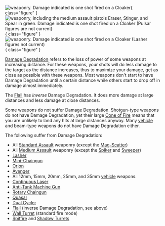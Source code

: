 ![ weaponry. Damage indicated is one shot
fired on a [Cloaker](../armor/Infiltration_Suit.md)](../images/SA_DD.jpg){ class="figure" }
![
weaponry, including the medium assault pistols [Eraser](../weapons/Eraser.md),
[Stinger](../weapons/Stinger.md), and [Spear](../weapons/Spear.md) in green.
Damage indicated is one shot fired on a [Cloaker](../armor/Infiltration_Suit.md)
([Pulsar](../weapons/Pulsar.md) figures are not current)](../images/MA_DD.jpg){ class="figure" }
![ weaponry. Damage indicated is one shot
fired on a [Cloaker](../armor/Infiltration_Suit.md) ([Lasher](../weapons/Lasher.md) figures not
current)](../images/HA_DD.jpg){ class="figure" }

[Damage Degradation](Damage_Degradation.md) refers to the loss of power of some
weapons at increasing distance. For these weapons, your shots will do less
damage to the target as the distance increases, thus to maximize your damage,
get as close as possible with these weapons. Most weapons don't start to have
Damage Degradation until a certain distance while others start to drop off in
damage almost immediately.

The [Flail](../vehicles/Flail.md) has _inverse_ Damage Degradation. It does more
damage at large distances and less damage at close distances.

Some weapons do not suffer Damage Degradation. Shotgun-type weapons do not have
Damage Degradation, yet their large [Cone of Fire](Cone_of_fire.md) means that
you are unlikely to land any hits at large distances anyway. Many
[vehicle](../vehicles/index.md) and beam-type weapons do not have Damage
Degradation either.

The following suffer from Damage Degradation:

- All [Standard Assault](../certifications/Standard_Assault.md) weaponry (except
  the [Mag-Scatter](../weapons/Mag-Scatter.md))
- All [Medium Assault](../certifications/Medium_Assault.md) weaponry (except the
  [Spiker](../weapons/Spiker.md) and [Sweeper](../weapons/Sweeper.md))
- [Lasher](../weapons/Lasher.md)
- [Mini-Chaingun](../weapons/Mini-Chaingun.md)
- [Orion](../weapons/Orion.md)
- [Avenger](../weapons/Avenger.md)
- All 12mm, 15mm, 20mm, 25mm, and 35mm [vehicle](../vehicles/index.md) weapons
- [Continuous Laser](../weapons/Continuous_Laser.md)
- [Anti-Tank Machine Gun](../weapons/Anti-Tank_Machine_Gun.md)
- [Rotary Chaingun](../items/Rotary_Chaingun.md)
- [Quasar](../armor/Quasar.md)
- [Dual Cycler](../armor/Dual-Cycler.md)
- [Flail](../vehicles/Flail.md) (inverse Damage Degradation, see above)
- [Wall Turret](../items/Phalanx.md) (standard fire mode)
- [Spitfire](../weapons/Adaptive_Construction_Engine.md#spitfire-turret) and
  [Shadow Turrets](../weapons/Shadow_Turret.md)
